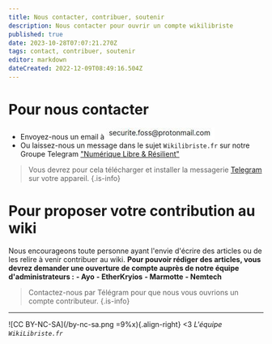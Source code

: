 ```yaml
---
title: Nous contacter, contribuer, soutenir
description: Nous contacter pour ouvrir un compte wikilibriste
published: true
date: 2023-10-28T07:07:21.270Z
tags: contact, contribuer, soutenir
editor: markdown
dateCreated: 2022-12-09T08:49:16.504Z
---
```


# Pour nous contacter

- Envoyez-nous un email à ![contact](/images/mail-contact.jpg)
- Ou laissez-nous un message dans le sujet `Wikilibriste.fr` sur notre Groupe Telegram ["Numérique Libre & Résilient"](https://t.me/securite_informatique_libre)
> Vous devrez pour cela télécharger et installer la messagerie [Telegram](https://telegram.org/) sur votre appareil.
{.is-info}

# Pour proposer votre contribution au wiki

Nous encourageons toute personne ayant l'envie d'écrire des articles ou de les relire à venir contribuer au wiki.
**Pour pouvoir rédiger des articles, vous devrez demander une ouverture de compte auprès de notre équipe d'administrateurs :**
**-   Ayo**
**-   EtherKryios**
**-   Marmotte**
**-   Nemtech**

> Contactez-nous par Télégram pour que nous vous ouvrions un compte contributeur.
{.is-info}


---
![CC BY-NC-SA](/by-nc-sa.png =9%x){.align-right} <3 *L'équipe `WikiLibriste.fr`*